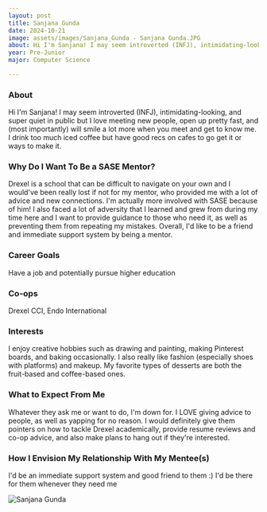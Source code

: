 ```yaml
---
layout: post
title: Sanjana Gunda 
date: 2024-10-21
image: assets/images/Sanjana_Gunda - Sanjana Gunda.JPG
about: Hi I'm Sanjana! I may seem introverted (INFJ), intimidating-looking, and super quiet in public but I love meeting new people, open up pretty fast, and (most importantly) will smile a lot more when you meet and get to know me. I drink too much iced coffee but have good recs on cafes to go get it or ways to make it. 
year: Pre-Junior
major: Computer Science

---
```


### About

Hi I'm Sanjana! I may seem introverted (INFJ), intimidating-looking, and super quiet in public but I love meeting new people, open up pretty fast, and (most importantly) will smile a lot more when you meet and get to know me. I drink too much iced coffee but have good recs on cafes to go get it or ways to make it. 

### Why Do I Want To Be a SASE Mentor?

Drexel is a school that can be difficult to navigate on your own and I would've been really lost if not for my mentor, who provided me with a lot of advice and new connections. I'm actually more involved with SASE because of him! I also faced a lot of adversity that I learned and grew from during my time here and I want to provide guidance to those who need it, as well as preventing them from repeating my mistakes. Overall, I'd like to be a friend and immediate support system by being a mentor.

### Career Goals

Have a job and potentially pursue higher education

### Co-ops

Drexel CCI, Endo International

### Interests

I enjoy creative hobbies such as drawing and painting, making Pinterest boards, and baking occasionally. I also really like fashion (especially shoes with platforms) and makeup. My favorite types of desserts are both the fruit-based and coffee-based ones. 

### What to Expect From Me

Whatever they ask me or want to do, I'm down for. I LOVE giving advice to people, as well as yapping for no reason. I would definitely give them pointers on how to tackle Drexel academically, provide resume reviews and co-op advice, and also make plans to hang out if they're interested. 

### How I Envision My Relationship With My Mentee(s) 

I'd be an immediate support system and good friend to them :) I'd be there for them whenever they need me 

<div class="text-center my-5">
    <img src="https://sase-drexel.github.io/mentorship-2024/assets/images/Sanjana_Gunda - Sanjana Gunda.jpg" alt="Sanjana Gunda" class="rounded post-img" />
</div>
